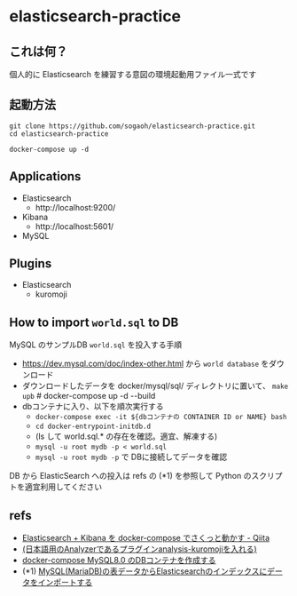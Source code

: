 # elasticsearch-practice

## これは何？
個人的に Elasticsearch を練習する意図の環境起動用ファイル一式です

## 起動方法
```
git clone https://github.com/sogaoh/elasticsearch-practice.git
cd elasticsearch-practice

docker-compose up -d
```

## Applications
- Elasticsearch
    - http://localhost:9200/
- Kibana 
    - http://localhost:5601/
- MySQL

## Plugins
- Elasticsearch
    - kuromoji


## How to import `world.sql` to DB
MySQL のサンプルDB `world.sql` を投入する手順

- https://dev.mysql.com/doc/index-other.html から `world database` をダウンロード
- ダウンロードしたデータを docker/mysql/sql/ ディレクトリに置いて、 `make upb` # docker-compose up -d --build
- dbコンテナに入り、以下を順次実行する
    - `docker-compose exec -it ${dbコンテナの CONTAINER ID or NAME} bash`
    - `cd docker-entrypoint-initdb.d`
    - (ls して world.sql.* の存在を確認。適宜、解凍する)
    - `mysql -u root mydb -p < world.sql`
    - `mysql -u root mydb -p` で DBに接続してデータを確認

DB から ElasticSearch への投入は refs の (*1) を参照して Python のスクリプトを適宜利用してください


## refs
- [Elasticsearch + Kibana を docker-compose でさくっと動かす - Qiita](https://qiita.com/nobuman/items/6308ea3bfd0aa0c58fdb)
- [(日本語用のAnalyzerであるプラグインanalysis-kuromojiを入れる)](https://tsgkdt.hatenablog.jp/entry/2019/01/03/215752)
- [docker-compose MySQL8.0 のDBコンテナを作成する](https://qiita.com/ucan-lab/items/b094dbfc12ac1cbee8cb)
- (*1) [MySQL(MariaDB)の表データからElasticsearchのインデックスにデータをインポートする](https://qiita.com/halhosono/items/91a54ef1ac691f43c11c) 
